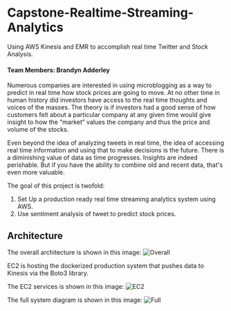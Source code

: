 # Capstone-Realtime-Streaming-Analytics
Using AWS Kinesis and EMR to accomplish real time Twitter and Stock Analysis.

#### Team Members: Brandyn Adderley


Numerous companies are interested in using microblogging as a way to predict in real time how stock prices are going to move. At no other time in human history did investors have access to the real time thoughts and voices of the masses. The theory is if investors had a good sense of how customers felt about a particular company at any given time would give insight to how the “market” values the company and thus the price and volume of the stocks.

Even beyond the idea of analyzing tweets in real time, the idea of accessing real time information and using that to make decisions is the future. There is a diminishing value of data as time progresses. Insights are indeed perishable. But if you have the ability to combine old and recent data, that's even more valuable.


The goal of this project is twofold:
1. Set Up a production ready real time streaming analytics system using AWS.
2. Use sentiment analysis of tweet to predict stock prices.


## Architecture

The overall architecture is shown in this image:
![Overall](../master/Documentation/Images/Architecture_Overall.png)

EC2 is hosting the dockerized production system that pushes data to Kinesis via the Boto3 library.

The EC2 services is shown in this image:
![EC2](../master/Documentation/Images/Architecture_EC2.png)

The full system diagram is shown in this image:
![Full](../master/Documentation/Images/Architecture_Full.png)

